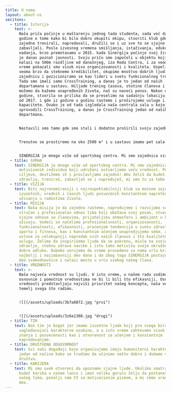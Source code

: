 ```yaml
---
title: O nama
layout: about-us
secitons:
  - title: Istorija
    text: >-
      Naša priča počinje u maštarenju jednog tada studenta, sada već davne 2012.
      godine o tome kako bi bilo dobro okupiti ekipu, stvoriti klub gde bi svi
      zajedno trenirali, napredovali, družili se i uz sve to se sjajno
      zabavljali. Posle izvesnog vremena smišljanja, istaživanja, edukovanja,
      nadanja, brzo premotavamo u 2015. kada Sinergija počinje svoj život kakav
      je danas poznat javnosti. Svoju priču smo započeli u objektu koji se
      nalazi na 500m razdljine od današnjeg, iza Roda Centra, i za veoma kratko
      vreme pokazali smo visok nivo organizovanosti i kvaliteta. Uspeli smo
      veoma brzo da steknemo kredibilitet, okupimo mnoštvo dobrih ljudi u moćnu
      zajednicu i pozicioniramo se kao lideri u svetu funkcionalnog treninga.
      Tada smo imali samo CrossTraining, a danas je to jedan od naših
      departamana u sastavu. Hiljade trening časova, stotine članova i slobodno
      možemo da kažemo unapređenih života, naš su naveći ponos. Nakon dve
      godine, stvorila se prilika da se preselimo na sadašnju lokaciju, gde smo
      od 2017. i gde iz godine u godinu rastemo i proširujemo usluge i
      kapacitete. Ovako je od tada izgledala naša centrala sala u kojoj smo
      sprovodili CrossTraining, a danas je CrossTraining jedan od naših
      departmana.


      Nastavili smo tamo gde smo stali i dodatno proširili svoju zajednicu. Pridružilo nam se puno sjajnih ljudi i mnogima smo postali druga kuća. Organizovali smo takmičenja, kako klupska za naše članove, tako i internacionalna i pokazali zavidan nivo organizovanosti i ambicije. Mnoštvo sjajnih takmičara i zavidnih rezultata koji su ostvarili su takođe naš veliki ponos i dokaz tome da kvalitetno i posvećeno radimo. Od mnogobrojnijh takmičara, posebno izdvajamo naše trenere Tamaru Trumbetaš i braću Lazara i Luku Đukić koji su dostigli najviše moguće visine u takmičarskom CrossFit-u, takmičili se na najprestižnijem takmičenju 'CrossFit Games-u' i godinama predstavljaju svetsku elitu.


      Trenutno se prostiremo na oko 2500 m² i u sastavu imamo pet sala sa različitim pristupom treningu, lounge bar-om i još puno toga što doprinosi da se članovi osećaju kao kod svoje kuće. Poznati smo od samih početaka po fantastičnoj zajednici i sjajnoj prijateljskoj atmosferi. Mi smo druga kuća puno sjajnih ljudi ali i nekoliko životinja.


      SINERGIJA je mnogo više od sportskog centra. Mi smo zajednica visoko motivisanih individua koji udruženi ostvarijemo veću vrednost. Postavljamo ciljeve, dostižemo ih i proslavljamo zajedno! Ako želiš da budeš odličnog zdravlja, treniraš, zabavljaš se i napreduješ, mi smo tu za tebe!
  - title: SVRHA
    text: SINERGIJA je mnogo više od sportskog centra. Mi smo zajednica visoko
      motivisanih individua koji udruženi ostvarijemo veću vrednost. Postavljamo
      ciljeve, dostižemo ih i proslavljamo zajedno! Ako želiš da budeš odličnog
      zdravlja, treniraš, zabavljaš se i napreduješ, mi smo tu za tebe!
  - title: VIZIJA
    text: Biti najrenomiraniji i najrespektabilniji klub sa moćnom zajednicom
      izuzetnih, vrednih i časnih ljudi posvećenih konstantnom napretku i
      uživanju u radostima života.
  - title: MISIJA
    text: Naša misija je da zajedno rastemo, napredujemo i razvijamo se. Kroz
      stručan i profesionalan odnos tima koji obožava svoj posao, stvaramo
      sjajne odnose sa članovima, prijateljsku atmosferu i ambijent u kojem svi
      uživaju. Vodeći se načelima profesionalsnosti, organizovanosti,
      funkcionalnosti, efikasnosti, praćenjem tendencija u svetu zdravlja,
      sporta i fitnesa, kao i konstantnim učenjem unapredjujemo sebe, a time i
      uslove za celokupniji napredak svih naših članova i što kvalitetniju
      uslugu. Želimo da inspirišemo ljude da se pokrenu, misle na svoje
      zdravlje, steknu zdrave navike i isto tako motivišu svoje okruženje na
      dobre odluke. Duboko verujemo da vreme provedeno sa nama vrlo brzo postaje
      najbolji i najzabavniji deo dana i da zbog toga SINERGIJA postaje bitan
      deo svakodnevnice i nalazi mesto u srcu svakog našeg člana.
  - title: VREDNOSTI
    text: >-
      Naša najveća vrednost su ljudi. U isto vreme, u našem radu vodimo se
      osnovnim i pomoćnim vrednostima ne bi li bili što efikasniji. Osnovne
      vrednosti predstavljaju najviši prioritet našeg koncepta, naša verovanja i
      temelj svega što radimo.


      ![](/assets/uploads/3b7a8872.jpg "prvi")


      ![](/assets/uploads/3z6a1308.jpg "drugi")
  - title: TIM
    text: Naš tim je bogat jer imamo izuzetne ljude koji pre svega biramo
      sagledavajući karakterne osobine, a u isto vreme zahtevamo visok nivo
      znanja i posvećenosti kao i otvorenost za učenjem i konstantnim
      napredovanjem.
  - title: DRUŠTVENA ODGOVORNOST
    text: Svi naši događaji koje organizujemo imaju humanitarni karakter i to je
      jedan od načina kako se trudimo da učinimo nešto dobro i dodamo vrednost
      društvu.
  - title: KARIJERA
    text: Mi smo uvek otvoreni da upoznamo sjajne ljude. Ukoliko smatraš da možeš da
      budeš karika u našem lancu i imaš veliku goruću želju da postaneš deo
      našeg tima, pošalji nam CV sa motivacionim pismom, a mi ćemo uraditi naš
      deo.
---
```

